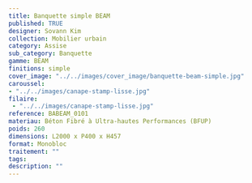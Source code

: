 ```yaml
---
title: Banquette simple BEAM 
published: TRUE
designer: Sovann Kim
collection: Mobilier urbain
category: Assise
sub_category: Banquette
gamme: BEAM 
finitions: simple
cover_image: "../../images/cover_image/banquette-beam-simple.jpg"
caroussel: 
- "../../images/canape-stamp-lisse.jpg"
filaire: 
 - "../../images/canape-stamp-lisse.jpg"
reference: BABEAM_0101
materiau: Béton Fibré à Ultra-hautes Performances (BFUP)
poids: 260
dimensions: L2000 x P400 x H457
format: Monobloc
traitement: ""
tags: 
description: ""
---
```

